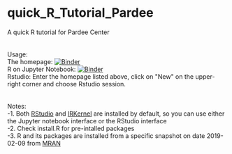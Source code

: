 # quick_R_Tutorial_Pardee

A quick R tutorial for Pardee Center
<br />
<br />
<br />
Usage: 
<br />
The homepage: [![Binder](https://mybinder.org/badge_logo.svg)](https://mybinder.org/v2/gh/quciet/quick_R_Tutorial_Pardee/master)
<br />
R on Jupyter Notebook: [![Binder](https://mybinder.org/badge_logo.svg)](https://mybinder.org/v2/gh/quciet/quick_R_Tutorial_Pardee/master?filepath=R%20Tutorial%201%20Pardee.ipynb)
<br />
Rstudio: Enter the homepage listed above, click on "New" on the upper-right corner and choose Rstudio session.
<br />
<br />
<br />
Notes:
<br />
-1. Both [RStudio](https://www.rstudio.com/) and [IRKernel](https://irkernel.github.io/)
are installed by default, so you can use either the Jupyter notebook interface or
the RStudio interface
<br />
-2. Check install.R for pre-intalled packages
<br />
-3. R and its packages are installed from a specific snapshot on date 2019-02-09 from [MRAN](https://mran.microsoft.com/documents/rro/reproducibility)

